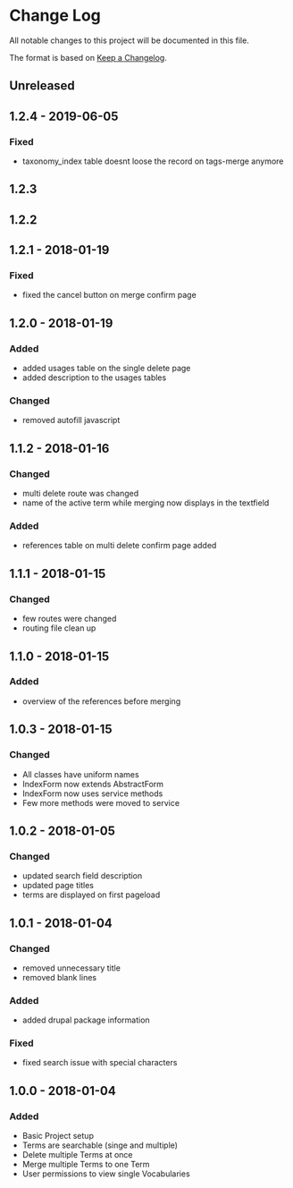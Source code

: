 # Change Log
All notable changes to this project will be documented in this file.

The format is based on [Keep a Changelog](http://keepachangelog.com/).

## Unreleased

## 1.2.4 - 2019-06-05

### Fixed
- taxonomy_index table doesnt loose the record on tags-merge anymore

## 1.2.3

## 1.2.2

## 1.2.1 - 2018-01-19

### Fixed
- fixed the cancel button on merge confirm page

## 1.2.0 - 2018-01-19

### Added
- added usages table on the single delete page
- added description to the usages tables

### Changed
- removed autofill javascript

## 1.1.2 - 2018-01-16

### Changed
- multi delete route was changed
- name of the active term while merging now displays in the textfield

### Added
- references table on multi delete confirm page added

## 1.1.1 - 2018-01-15

### Changed
- few routes were changed
- routing file clean up

## 1.1.0 - 2018-01-15

### Added 
- overview of the references before merging

## 1.0.3 - 2018-01-15

### Changed
- All classes have uniform names
- IndexForm now extends AbstractForm
- IndexForm now uses service methods
- Few more methods were moved to service

## 1.0.2 - 2018-01-05

### Changed
- updated search field description
- updated page titles
- terms are displayed on first pageload

## 1.0.1 - 2018-01-04

### Changed
- removed unnecessary title
- removed blank lines

### Added
- added drupal package information

### Fixed
- fixed search issue with special characters

## 1.0.0 - 2018-01-04
### Added
- Basic Project setup
- Terms are searchable (singe and multiple)
- Delete multiple Terms at once
- Merge multiple Terms to one Term
- User permissions to view single Vocabularies
